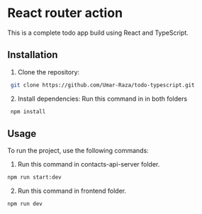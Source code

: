 # React router action
  This is a complete todo app build using React and TypeScript.

## Installation
1. Clone the repository:
```bash
 git clone https://github.com/Umar-Raza/todo-typescript.git
```

2. Install dependencies:
   Run this command in in both folders
```bash
 npm install
```
## Usage
To run the project, use the following commands:

1. Run this command in contacts-api-server folder. 

```bash
npm run start:dev
```
2. Run this command in frontend folder. 

```bash
npm run dev
```
